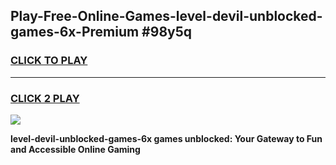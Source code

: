 
## Play-Free-Online-Games-level-devil-unblocked-games-6x-Premium #98y5q
<h3>
<a href="https://premium.freeplayer.one?title=level-devil-unblocked-games-6x&ref=8M">CLICK TO PLAY</a></h3>
<hr>

<h3>
<a href="https://premium.freeplayer.one?title=level-devil-unblocked-games-6x&ref=8M">CLICK 2 PLAY</a>
  
</h3>

<a href="https://premium.freeplayer.one?title=level-devil-unblocked-games-6x&ref=8M"><img src="https://clearcache.store/games.png"></a>


**level-devil-unblocked-games-6x games unblocked: Your Gateway to Fun and Accessible Online Gaming**
